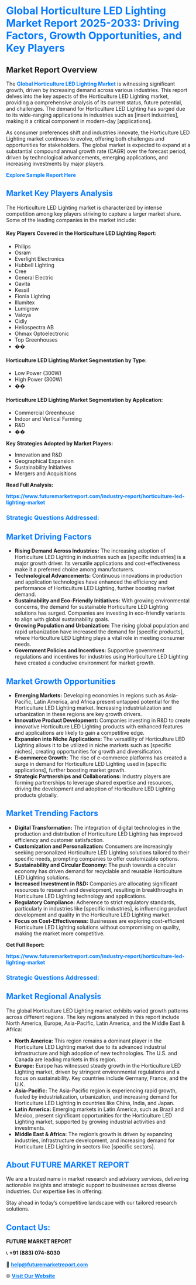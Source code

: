 <h1 style="color: #007BFF;">Global Horticulture LED Lighting Market Report 2025-2033: Driving Factors, Growth Opportunities, and Key Players</h1>

<section id="overview">
<h2>Market Report Overview</h2>
<p>The <a href="https://www.futuremarketreport.com/industry-report/horticulture-led-lighting-market" style="color: #007BFF; text-decoration: none;"><strong>Global Horticulture LED Lighting Market</strong></a> is witnessing significant growth, driven by increasing demand across various industries. This report delves into the key aspects of the Horticulture LED Lighting market, providing a comprehensive analysis of its current status, future potential, and challenges. The demand for Horticulture LED Lighting has surged due to its wide-ranging applications in industries such as [insert industries], making it a critical component in modern-day [applications].</p>
<p>As consumer preferences shift and industries innovate, the Horticulture LED Lighting market continues to evolve, offering both challenges and opportunities for stakeholders. The global market is expected to expand at a substantial compound annual growth rate (CAGR) over the forecast period, driven by technological advancements, emerging applications, and increasing investments by major players.</p>
</section>

<section id="overview">
<p><a href="https://www.futuremarketreport.com/request-sample/reportId=117345" style="color: #007BFF; text-decoration: none;"><strong>Explore Sample Report Here</strong></a></p>
</section>

<section id="key-players">
<h2 style="color: #007BFF;">Market Key Players Analysis</h2>
<p>The Horticulture LED Lighting market is characterized by intense competition among key players striving to capture a larger market share. Some of the leading companies in the market include:</p>
<h4>Key Players Covered in the Horticulture LED Lighting Report:</h4>
<ul><li>Philips</li><li>Osram</li><li>Everlight Electronics</li><li>Hubbell Lighting</li><li>Cree</li><li>General Electric</li><li>Gavita</li><li>Kessil</li><li>Fionia Lighting</li><li>Illumitex</li><li>Lumigrow</li><li>Valoya</li><li>Cidly</li><li>Heliospectra AB</li><li>Ohmax Optoelectronic</li><li>Top Greenhouses</li><li>��</li></ul>
<h4>Horticulture LED Lighting Market Segmentation by Type:</h4>
<ul><li>Low Power (300W)</li><li>High Power (300W)</li><li>��</li></ul>

<h4>Horticulture LED Lighting Market Segmentation by Application:</h4>
<ul><li>Commercial Greenhouse</li><li>Indoor and Vertical Farming</li><li>R&amp;D</li><li>��</li></ul>
<p><strong>Key Strategies Adopted by Market Players:</strong></p>
<ul>
<li>Innovation and R&D</li>
<li>Geographical Expansion</li>
<li>Sustainability Initiatives</li>
<li>Mergers and Acquisitions</li>
</ul>
</section>

<section>
<p><strong>Read Full Analysis: </strong></p><a href="https://www.futuremarketreport.com/industry-report/horticulture-led-lighting-market" style="color: #007BFF; text-decoration: none;"><strong>https://www.futuremarketreport.com/industry-report/horticulture-led-lighting-market</strong></a>
<h3 style="color: #007BFF;">Strategic Questions Addressed:</h3>
</section>

<section id="driving-factors">
<h2 style="color: #007BFF;">Market Driving Factors</h2>
<ul>
<li><strong>Rising Demand Across Industries:</strong> The increasing adoption of Horticulture LED Lighting in industries such as [specific industries] is a major growth driver. Its versatile applications and cost-effectiveness make it a preferred choice among manufacturers.</li>
<li><strong>Technological Advancements:</strong> Continuous innovations in production and application technologies have enhanced the efficiency and performance of Horticulture LED Lighting, further boosting market demand.</li>
<li><strong>Sustainability and Eco-Friendly Initiatives:</strong> With growing environmental concerns, the demand for sustainable Horticulture LED Lighting solutions has surged. Companies are investing in eco-friendly variants to align with global sustainability goals.</li>
<li><strong>Growing Population and Urbanization:</strong> The rising global population and rapid urbanization have increased the demand for [specific products], where Horticulture LED Lighting plays a vital role in meeting consumer needs.</li>
<li><strong>Government Policies and Incentives:</strong> Supportive government regulations and incentives for industries using Horticulture LED Lighting have created a conducive environment for market growth.</li>
</ul>
</section>

<section id="growth-opportunities">
<h2 style="color: #007BFF;">Market Growth Opportunities</h2>
<ul>
<li><strong>Emerging Markets:</strong> Developing economies in regions such as Asia-Pacific, Latin America, and Africa present untapped potential for the Horticulture LED Lighting market. Increasing industrialization and urbanization in these regions are key growth drivers.</li>
<li><strong>Innovative Product Development:</strong> Companies investing in R&D to create innovative Horticulture LED Lighting products with enhanced features and applications are likely to gain a competitive edge.</li>
<li><strong>Expansion into Niche Applications:</strong> The versatility of Horticulture LED Lighting allows it to be utilized in niche markets such as [specific niches], creating opportunities for growth and diversification.</li>
<li><strong>E-commerce Growth:</strong> The rise of e-commerce platforms has created a surge in demand for Horticulture LED Lighting used in [specific applications], further boosting market growth.</li>
<li><strong>Strategic Partnerships and Collaborations:</strong> Industry players are forming partnerships to leverage shared expertise and resources, driving the development and adoption of Horticulture LED Lighting products globally.</li>
</ul>
</section>

<section id="trending-factors">
<h2 style="color: #007BFF;">Market Trending Factors</h2>
<ul>
<li><strong>Digital Transformation:</strong> The integration of digital technologies in the production and distribution of Horticulture LED Lighting has improved efficiency and customer satisfaction.</li>
<li><strong>Customization and Personalization:</strong> Consumers are increasingly seeking personalized Horticulture LED Lighting solutions tailored to their specific needs, prompting companies to offer customizable options.</li>
<li><strong>Sustainability and Circular Economy:</strong> The push towards a circular economy has driven demand for recyclable and reusable Horticulture LED Lighting solutions.</li>
<li><strong>Increased Investment in R&D:</strong> Companies are allocating significant resources to research and development, resulting in breakthroughs in Horticulture LED Lighting technology and applications.</li>
<li><strong>Regulatory Compliance:</strong> Adherence to strict regulatory standards, particularly in industries like [specific industries], is influencing product development and quality in the Horticulture LED Lighting market.</li>
<li><strong>Focus on Cost-Effectiveness:</strong> Businesses are exploring cost-efficient Horticulture LED Lighting solutions without compromising on quality, making the market more competitive.</li>
</ul>
</section>

<section>
<p><strong>Get Full Report: </strong></p><a href="https://www.futuremarketreport.com/industry-report/horticulture-led-lighting-market" style="color: #007BFF; text-decoration: none;"><strong>https://www.futuremarketreport.com/industry-report/horticulture-led-lighting-market</strong></a>
<h3 style="color: #007BFF;">Strategic Questions Addressed:</h3>
</section>


<section id="regional-analysis">
<h2 style="color: #007BFF;">Market Regional Analysis</h2>
<p>The global Horticulture LED Lighting market exhibits varied growth patterns across different regions. The key regions analyzed in this report include North America, Europe, Asia-Pacific, Latin America, and the Middle East & Africa:</p>
<ul>
<li><strong>North America:</strong> This region remains a dominant player in the Horticulture LED Lighting market due to its advanced industrial infrastructure and high adoption of new technologies. The U.S. and Canada are leading markets in this region.</li>
<li><strong>Europe:</strong> Europe has witnessed steady growth in the Horticulture LED Lighting market, driven by stringent environmental regulations and a focus on sustainability. Key countries include Germany, France, and the U.K.</li>
<li><strong>Asia-Pacific:</strong> The Asia-Pacific region is experiencing rapid growth, fueled by industrialization, urbanization, and increasing demand for Horticulture LED Lighting in countries like China, India, and Japan.</li>
<li><strong>Latin America:</strong> Emerging markets in Latin America, such as Brazil and Mexico, present significant opportunities for the Horticulture LED Lighting market, supported by growing industrial activities and investments.</li>
<li><strong>Middle East & Africa:</strong> The region’s growth is driven by expanding industries, infrastructure development, and increasing demand for Horticulture LED Lighting in sectors like [specific sectors].</li>
</ul>
</section>

<footer>
<h2 style="color: #007BFF;">About FUTURE MARKET REPORT</h2>
<p>We are a trusted name in market research and advisory services, delivering actionable insights and strategic support to businesses across diverse industries. Our expertise lies in offering:</p>

<p>Stay ahead in today’s competitive landscape with our tailored research solutions.</p>

<h2 style="color: #007BFF;">Contact Us:</h2>
<p><strong>FUTURE MARKET REPORT</strong></p>
<p>📞 <strong>+91 (883) 074-8030</strong></p>
<p>📧 <strong><a href="mailto:help@futuremarketreport.com" style="color: #007BFF;">help@futuremarketreport.com</a></strong></p>
<p>🌐 <strong><a href="https://www.futuremarketreport.com/" style="color: #007BFF;">Visit Our Website</a></strong></p>
</footer>